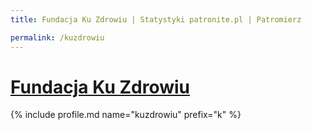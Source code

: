 ```yaml
---
title: Fundacja Ku Zdrowiu | Statystyki patronite.pl | Patromierz

permalink: /kuzdrowiu
---
```


# [Fundacja Ku Zdrowiu](https://patronite.pl/kuzdrowiu)

{% include profile.md name="kuzdrowiu" prefix="k" %}
